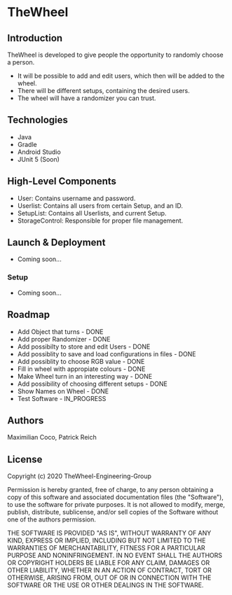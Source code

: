 # TheWheel

## Introduction
TheWheel is developed to give people the opportunity to  randomly choose a person. 

- It will be possible to add and edit users, which then will be added to the wheel.
- There will be different setups, containing the desired users.
- The wheel will have a randomizer you can trust.

## Technologies
- Java
- Gradle
- Android Studio
- JUnit 5 (Soon)

## High-Level Components
- User: Contains username and password.
- Userlist: Contains all users from certain Setup, and an ID.
- SetupList: Contains all Userlists, and current Setup.
- StorageControl: Responsible for proper file management.

## Launch & Deployment
- Coming soon...

### Setup
- Coming soon...


## Roadmap

- Add Object that turns - DONE
- Add proper Randomizer - DONE
- Add possibilty to store and edit Users - DONE
- Add possiblity to save and load configurations in files - DONE
- Add possiblity to choose RGB value - DONE
- Fill in wheel with appropiate colours - DONE
- Make Wheel turn in an interesting way - DONE
- Add possibility of choosing different setups - DONE
- Show Names on Wheel - DONE
- Test Software - IN_PROGRESS


## Authors
Maximilian Coco, Patrick Reich

## License
Copyright (c) 2020 TheWheel-Engineering-Group

Permission is hereby granted, free of charge, to any person obtaining a copy of this software and associated documentation files (the "Software"), to use the software for private purposes. It is not allowed to modify, merge, publish, distribute, sublicense, and/or sell copies of the Software without one of the authors permission. 

THE SOFTWARE IS PROVIDED "AS IS", WITHOUT WARRANTY OF ANY KIND, EXPRESS OR IMPLIED, INCLUDING BUT NOT LIMITED TO THE WARRANTIES OF MERCHANTABILITY, FITNESS FOR A PARTICULAR PURPOSE AND NONINFRINGEMENT. IN NO EVENT SHALL THE AUTHORS OR COPYRIGHT HOLDERS BE LIABLE FOR ANY CLAIM, DAMAGES OR OTHER LIABILITY, WHETHER IN AN ACTION OF CONTRACT, TORT OR OTHERWISE, ARISING FROM, OUT OF OR IN CONNECTION WITH THE SOFTWARE OR THE USE OR OTHER DEALINGS IN THE SOFTWARE.
